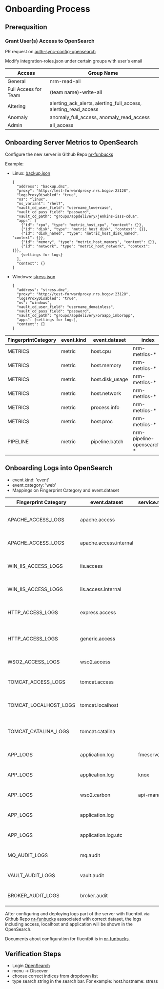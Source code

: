 # Onboarding Process

## Prerequsition

### Grant User(s) Access to OpenSearch
PR request on [auth-sync-config-opensearch
](https://github.com/bcgov-nr/auth-sync-config-opensearch)

Modify integration-roles.json under certain groups with user's email

| Access               | Group Name                                                      |
|----------------------|-----------------------------------------------------------------|
| General              | nrm-read-all                                                    |
| Full Access for Team | (team name)-write-all                                           |
| Altering             | alerting_ack_alerts, alerting_full_access, alerting_read_access |
| Anomaly              | anomaly_full_access, anomaly_read_access                        |
| Admin                | all_access                                                      |

## Onboarding Server Metrics to OpenSearch
Configure the new server in Github Repo [nr-funbucks](https://github.com/bcgov-nr/nr-funbucks/tree/main/config/server)

Example: 

- Linux: [backup.json](https://github.com/bcgov-nr/nr-funbucks/blob/main/config/server/backup.json)

    ```
    {
      "address": "backup.dmz",
      "proxy": "http://test-forwardproxy.nrs.bcgov:23128",
      "logsProxyDisabled": "true",
      "os": "linux",
      "os_variant": "rhel7",
      "vault_cd_user_field": "username_lowercase",
      "vault_cd_pass_field": "password",
      "vault_cd_path": "groups/appdelivery/jenkins-isss-cdua",
      "apps": [
        {"id": "cpu", "type": "metric_host_cpu", "context": {}},
        {"id": "disk", "type": "metric_host_disk", "context": {}},
        {"id": "disk_named", "type": "metric_host_disk_named", "context": {}},
        {"id": "memory", "type": "metric_host_memory", "context": {}},
        {"id": "network", "type": "metric_host_network", "context": {}},
        {settings for logs}
      ],
      "context": {}
    }
    ```

- Windows: [stress.json](https://github.com/bcgov-nr/nr-funbucks/blob/main/config/server/stress.json)

    ```
    {
      "address": "stress.dmz",
      "proxy": "http://test-forwardproxy.nrs.bcgov:23128",
      "logsProxyDisabled": "true",
      "os": "windows",
      "vault_cd_user_field": "username_domainless",
      "vault_cd_pass_field": "password",
      "vault_cd_path": "groups/appdelivery/oraapp_imborapp",
      "apps": [settings for logs],
      "context": {}
    }
    ```

| FingerprintCategory | event.kind | event.dataset   | index                     |
|---------------------|------------|-----------------|---------------------------|
| METRICS             | metric     | host.cpu        | nrm-metrics-*             |
| METRICS             | metric     | host.memory     | nrm-metrics-*             |
| METRICS             | metric     | host.disk_usage | nrm-metrics-*             |
| METRICS             | metric     | host.network    | nrm-metrics-*             |
| METRICS             | metric     | process.info    | nrm-metrics-*             |
| METRICS             | metric     | host.proc       | nrm-metrics-*             |
| PIPELINE            | metric     | pipeline.batch  | nrm-pipeline-opensearch-* |

## Onboarding Logs into OpenSearch

- event.kind: 'event'
- event.category: 'web'
- Mappings on Fingerprint Category and event.dataset

| Fingerprint Category   | event.dataset          | service.name | index                  |
|------------------------|------------------------|--------------|------------------------|
| APACHE_ACCESS_LOGS     | apache.access          |              | nrm-access-external-*  |
| APACHE_ACCESS_LOGS     | apache.access.internal |              | nrm-access-internal-*  |
| WIN_IIS_ACCESS_LOGS    | iis.access             |              | nrm-access-external-*  |
| WIN_IIS_ACCESS_LOGS    | iis.access.internal    |              | nrm-access-internal-*  |
| HTTP_ACCESS_LOGS       | express.access         |              | nrm-access-external-*  |
| HTTP_ACCESS_LOGS       | generic.access         |              | nrm-access-external-*  |
| WSO2_ACCESS_LOGS       | wso2.access            |              | nrm-access-internal-*  |
| TOMCAT_ACCESS_LOGS     | tomcat.access          |              | nrm-access-internal-*  |
| TOMCAT_LOCALHOST_LOGS  | tomcat.localhost       |              | nrm-tomcat-localhost-* |
| TOMCAT_CATALINA_LOGS   | tomcat.catalina        |              | nrm-tomcat-catalina-*  |
| APP_LOGS               | application.log        | fmeserver    | nrm-app-generic-*      |
| APP_LOGS               | application.log        | knox         | nrm-app-generic-*      |
| APP_LOGS               | wso2.carbon            | api-manager  | nrm-app-generic-*      |
| APP_LOGS               | application.log        |              | nrm-app-generic-*      |
| APP_LOGS               | application.log.utc    |              | nrm-app-generic-*      |
| MQ_AUDIT_LOGS          | mq.audit               |              | nrm-audit-mq-*         |
| VAULT_AUDIT_LOGS       | vault.audit            |              | nrm-audit-vault-*      |
| BROKER_AUDIT_LOGS      | broker.audit           |              | nrm-audit-broker-*     |

After configuring and deploying logs part of the server with fluentbit via Github Repo [nr-funbucks](https://github.com/bcgov-nr/nr-funbucks/tree/main/config/server) asssociated with correct dataset, the logs including access, localhost and application will be shown in the OpenSearch.

Documents about configuration for fluentbit is in [nr-funbucks](./fluentbit.md).

## Verification Steps

- Login [OpenSearch](https://apm.io.nrs.gov.bc.ca/_dashboards)
- menu -> Discover
- choose correct indices from dropdown list
- type search string in the search bar. For example: host.hostname: stress 
